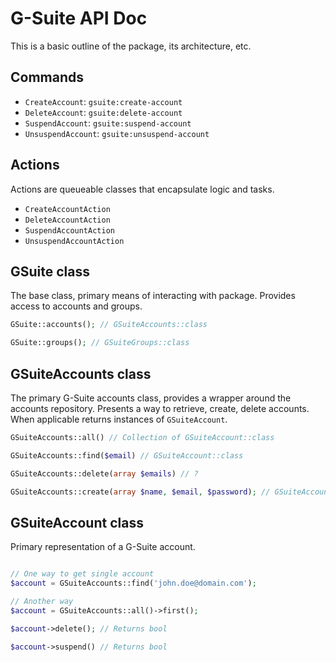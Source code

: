 # G-Suite API Doc

This is a basic outline of the package, its architecture, etc.

## Commands

-   `CreateAccount`: `gsuite:create-account`
-   `DeleteAccount`: `gsuite:delete-account`
-   `SuspendAccount`: `gsuite:suspend-account`
-   `UnsuspendAccount`: `gsuite:unsuspend-account`

## Actions

Actions are queueable classes that encapsulate logic and tasks.

-   `CreateAccountAction`
-   `DeleteAccountAction`
-   `SuspendAccountAction`
-   `UnsuspendAccountAction`

## GSuite class

The base class, primary means of interacting with package. Provides access to
accounts and groups.

```php
GSuite::accounts(); // GSuiteAccounts::class

GSuite::groups(); // GSuiteGroups::class
```

## GSuiteAccounts class

The primary G-Suite accounts class, provides a wrapper around the accounts
repository. Presents a way to retrieve, create, delete accounts. When applicable
returns instances of `GSuiteAccount`.

```php
GSuiteAccounts::all() // Collection of GSuiteAccount::class

GSuiteAccounts::find($email) // GSuiteAccount::class

GSuiteAccounts::delete(array $emails) // ?

GSuiteAccounts::create(array $name, $email, $password); // GSuiteAccount::class
```

## GSuiteAccount class

Primary representation of a G-Suite account.

```php

// One way to get single account
$account = GSuiteAccounts::find('john.doe@domain.com');

// Another way
$account = GSuiteAccounts::all()->first();

$account->delete(); // Returns bool

$account->suspend() // Returns bool
```
